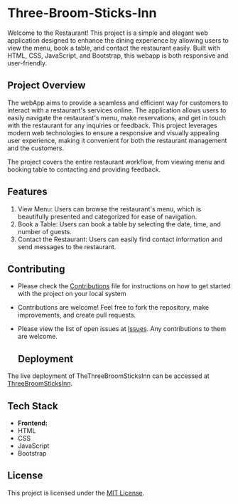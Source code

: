 # Three-Broom-Sticks-Inn

Welcome to the Restaurant! This project is a simple and elegant web application designed to enhance the dining experience by allowing users to view the menu, book a table, and contact the restaurant easily. Built with HTML, CSS, JavaScript, and Bootstrap, this webapp is both responsive and user-friendly.

## Project Overview
The webApp aims to provide a seamless and efficient way for customers to interact with a restaurant's services online. The application allows users to easily navigate the restaurant's menu, make reservations, and get in touch with the restaurant for any inquiries or feedback. This project leverages modern web technologies to ensure a responsive and visually appealing user experience, making it convenient for both the restaurant management and the customers.

The project covers the entire restaurant workflow, from viewing menu and booking table to contacting and providing feedback.

## Features
1. View Menu: Users can browse the restaurant's menu, which is beautifully presented and categorized for ease of navigation.
2. Book a Table: Users can book a table by selecting the date, time, and number of guests.
3. Contact the Restaurant: Users can easily find contact information and send messages to the restaurant.

## Contributing
- Please check the [Contributions](https://github.com/Tarun-Kataruka/ThreeBroomSticksInn/blob/main/Contributing.md) file for instructions on how to get started with the project on your local system
- Contributions are welcome! Feel free to fork the repository, make improvements, and create pull requests.
- Please view the list of open issues at [Issues](https://github.com/Tarun-Kataruka/ThreeBroomSticksInn/issues). Any contributions to them are welcome.

  ## Deployment

The live deployment of TheThreeBroomSticksInn can be accessed at [ThreeBroomSticksInn](https://three-broomsticks.vercel.app/).


  ## Tech Stack

- **Frontend:**
- HTML
- CSS
- JavaScript
- Bootstrap


## License

This project is licensed under the [MIT License](LICENSE).
